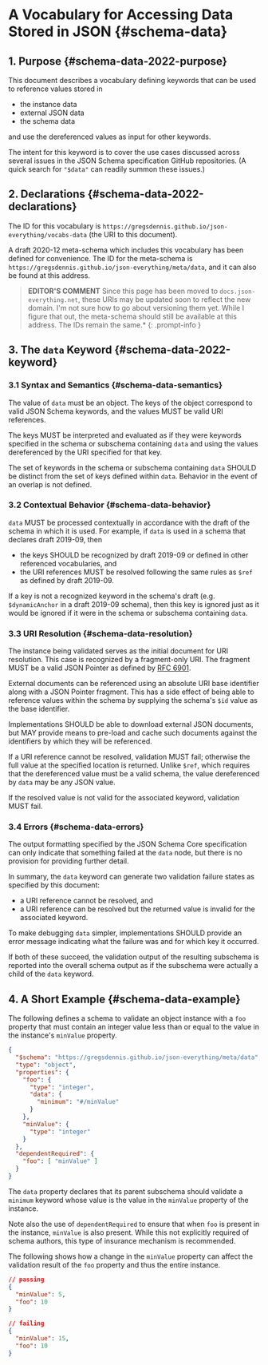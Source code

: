 # A Vocabulary for Accessing Data Stored in JSON {#schema-data}

## 1. Purpose {#schema-data-2022-purpose}

This document describes a vocabulary defining keywords that can be used to reference values stored in

- the instance data
- external JSON data
- the schema data

and use the dereferenced values as input for other keywords.

The intent for this keyword is to cover the use cases discussed across several issues in the JSON Schema specification GitHub repositories.  (A quick search for `"$data"` can readily summon these issues.)

## 2. Declarations {#schema-data-2022-declarations}

The ID for this vocabulary is `https://gregsdennis.github.io/json-everything/vocabs-data` (the URI to this document).

A draft 2020-12 meta-schema which includes this vocabulary has been defined for convenience.  The ID for the meta-schema is `https://gregsdennis.github.io/json-everything/meta/data`, and it can also be found at this address.

> **EDITOR'S COMMENT** Since this page has been moved to `docs.json-everything.net`, these URIs may be updated soon to reflect the new domain.  I'm not sure how to go about versioning them yet.  While I figure that out, the meta-schema should still be available at this address.  The IDs remain the same.*
{: .prompt-info }

## 3. The `data` Keyword {#schema-data-2022-keyword}

### 3.1 Syntax and Semantics {#schema-data-semantics}

The value of `data` must be an object.  The keys of the object correspond to valid JSON Schema keywords, and the values MUST be valid URI references.

The keys MUST be interpreted and evaluated as if they were keywords specified in the schema or subschema containing `data` and using the values dereferenced by the URI specified for that key.

The set of keywords in the schema or subschema containing `data` SHOULD be distinct from the set of keys defined within `data`.  Behavior in the event of an overlap is not defined.

### 3.2 Contextual Behavior {#schema-data-behavior}

`data` MUST be processed contextually in accordance with the draft of the schema in which it is used.  For example, if `data` is used in a schema that declares draft 2019-09, then

- the keys SHOULD be recognized by draft 2019-09 or defined in other referenced vocabularies, and
- the URI references MUST be resolved following the same rules as `$ref` as defined by draft 2019-09.

If a key is not a recognized keyword in the schema's draft (e.g. `$dynamicAnchor` in a draft 2019-09 schema), then this key is ignored just as it would be ignored if it were in the schema or subschema containing `data`.

### 3.3 URI Resolution {#schema-data-resolution}

The instance being validated serves as the initial document for URI resolution.  This case is recognized by a fragment-only URI.  The fragment MUST be a valid JSON Pointer as defined by [RFC 6901](https://tools.ietf.org/html/rfc6901).

External documents can be referenced using an absolute URI base identifier along with a JSON Pointer fragment.  This has a side effect of being able to reference values within the schema by supplying the schema's `$id` value as the base identifier.

Implementations SHOULD be able to download external JSON documents, but MAY provide means to pre-load and cache such documents against the identifiers by which they will be referenced.

If a URI reference cannot be resolved, validation MUST fail; otherwise the full value at the specified location is returned.  Unlike `$ref`, which requires that the dereferenced value must be a valid schema, the value dereferenced by `data` may be any JSON value.

If the resolved value is not valid for the associated keyword, validation MUST fail.

### 3.4 Errors {#schema-data-errors}

The output formatting specified by the JSON Schema Core specification can only indicate that something failed at the `data` node, but there is no provision for providing further detail.

In summary, the `data` keyword can generate two validation failure states as specified by this document:

- a URI reference cannot be resolved, and
- a URI reference can be resolved but the returned value is invalid for the associated keyword.

To make debugging `data` simpler, implementations SHOULD provide an error message indicating what the failure was and for which key it occurred.

If both of these succeed, the validation output of the resulting subschema is reported into the overall schema output as if the subschema were actually a child of the `data` keyword.

## 4. A Short Example {#schema-data-example}

The following defines a schema to validate an object instance with a `foo` property that must contain an integer value less than or equal to the value in the instance's `minValue` property.

```json
{
  "$schema": "https://gregsdennis.github.io/json-everything/meta/data",
  "type": "object",
  "properties": {
    "foo": {
      "type": "integer",
      "data": {
        "minimum": "#/minValue"
      }
    },
    "minValue": {
      "type": "integer"
    }
  },
  "dependentRequired": {
    "foo": [ "minValue" ]
  }
}
```

The `data` property declares that its parent subschema should validate a `minimum` keyword whose value is the value in the `minValue` property of the instance.

Note also the use of `dependentRequired` to ensure that when `foo` is present in the instance, `minValue` is also present.  While this not explicitly required of schema authors, this type of insurance mechanism is recommended.

The following shows how a change in the `minValue` property can affect the validation result of the `foo` property and thus the entire instance.

```json
// passing
{
  "minValue": 5,
  "foo": 10
}

// failing
{
  "minValue": 15,
  "foo": 10
}
```
